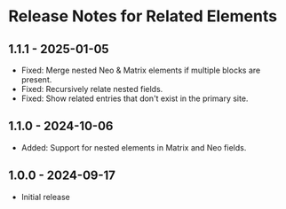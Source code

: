 # Release Notes for Related Elements

## 1.1.1 - 2025-01-05
- Fixed: Merge nested Neo & Matrix elements if multiple blocks are present.
- Fixed: Recursively relate nested fields.
- Fixed: Show related entries that don't exist in the primary site.

## 1.1.0 - 2024-10-06
- Added: Support for nested elements in Matrix and Neo fields.

## 1.0.0 - 2024-09-17
- Initial release
